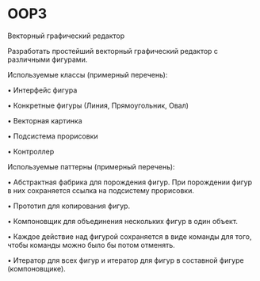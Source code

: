 # OOP3
Векторный графический редактор

Разработать простейший векторный графический редактор с различными фигурами.

Используемые классы (примерный перечень):

•	Интерфейс фигура

•	Конкретные фигуры (Линия, Прямоугольник, Овал)

•	Векторная картинка

•	Подсистема прорисовки

•	Контроллер

Используемые паттерны (примерный перечень):

•	Абстрактная фабрика для порождения фигур. При порождении фигур в них сохраняется ссылка на подсистему прорисовки.

•	Прототип для копирования фигур.

•	Компоновщик для объединения нескольких фигур в один объект.

•	Каждое действие над фигурой сохраняется в виде команды для того, чтобы команды можно было бы потом отменять.

•	Итератор для всех фигур и итератор для фигур в составной фигуре (компоновщике).
